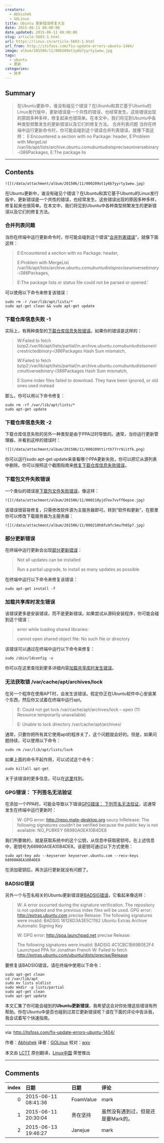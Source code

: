 ```yaml
---
creators:
  - Abhishek
  - GOLinux
title: Ubuntu 更新错误修复大全
date: 2015-06-11 08:00:00
date_updated: 2015-06-11 08:00:00
slug: article-5603-1.html
url: https://linux.cn/article-5603-1.html
url_from: http://itsfoss.com/fix-update-errors-ubuntu-1404/
image: album/201506/11/000209ot1y6b7yyrty1wew.jpg
tags:
  - ubuntu
  - 更新
categories:
  - 技术
---
```


## Summary

> 在Ubuntu更新中，谁没有碰见个错误？在Ubuntu和其它基于Ubuntu的Linux发行版中，更新错误是一个共性的错误，也经常发生。这些错误出现的原因多种多样，修复起来也很简单。在本文中，我们将见到Ubuntu中各种类型频繁发生的更新错误以及它们的修复方法。 合并列表问题 当你在终端中运行更新命令时，你可能会碰到这个错误合并列表错误，就像下面这样：  E:Encountered a section with no Package: header, E:Problem with MergeList /var/lib/apt/lists/archive.ubuntu.comubuntudistspreciseuniversebinary-i386Packages, E:The package lis

***

<!-- more -->

## Contents

`![](/data/attachment/album/201506/11/000209ot1y6b7yyrty1wew.jpg)`

在Ubuntu更新中，谁没有碰见个错误？在Ubuntu和其它基于Ubuntu的Linux发行版中，更新错误是一个共性的错误，也经常发生。这些错误出现的原因多种多样，修复起来也很简单。在本文中，我们将见到Ubuntu中各种类型频繁发生的更新错误以及它们的修复方法。

### 合并列表问题

当你在终端中运行更新命令时，你可能会碰到这个错误“[合并列表错误](http://itsfoss.com/how-to-fix-problem-with-mergelist/)”，就像下面这样：

> 
> E:Encountered a section with no Package: header,
> 
> 
> E:Problem with MergeList /var/lib/apt/lists/archive.ubuntu.com*ubuntu*dists*precise*universe*binary-i386*Packages,
> 
> 
> E:The package lists or status file could not be parsed or opened.’
> 
> 
> 

可以使用以下命令来修复该错误：

```shell
sudo rm -r /var/lib/apt/lists/*
sudo apt-get clean && sudo apt-get update
```

### 下载仓库信息失败 -1

实际上，有两种类型的[下载仓库信息失败错误](http://itsfoss.com/solve-ubuntu-error-failed-to-download-repository-information-check-your-internet-connection/)。如果你的错误是这样的：

> 
> W:Failed to fetch bzip2:/var/lib/apt/lists/partial/in.archive.ubuntu.com*ubuntu*dists*oneiric*restricted*binary-i386*Packages Hash Sum mismatch,
> 
> 
> W:Failed to fetch bzip2:/var/lib/apt/lists/partial/in.archive.ubuntu.com*ubuntu*dists*oneiric*multiverse*binary-i386*Packages Hash Sum mismatch,
> 
> 
> E:Some index files failed to download. They have been ignored, or old ones used instead
> 
> 
> 

那么，你可以用以下命令修复：

```shell
sudo rm -rf /var/lib/apt/lists/*
sudo apt-get update
```

### 下载仓库信息失败 -2

下载仓库信息失败的另外一种类型是由于PPA过时导致的。通常，当你运行更新管理器，并看到这样的错误时：

`![](/data/attachment/album/201506/11/000209ttirth77rr9iitfk.png)`

你可以运行sudo apt-get update来查看哪个PPA更新失败，你可以把它从源列表中删除。你可以按照这个截图指南来[修复下载仓库信息失败错误](http://itsfoss.com/failed-to-download-repository-information-ubuntu-13-04/)。

### 下载包文件失败错误

一个类似的错误是[下载包文件失败错误](http://itsfoss.com/fix-failed-download-package-files-error-ubuntu/)，像这样：

`![](/data/attachment/album/201506/11/000210yjd7ex7vvff6epse.jpg)`

该错误很容易修复，只需修改软件源为主服务器即可。转到“软件和更新”，在那里你可以修改下载服务器为主服务器：

`![](/data/attachment/album/201506/11/000210h0fu9fc5mu7h05p7.jpg)`

### 部分更新错误

在终端中运行更新会出现[部分更新错误](http://itsfoss.com/fix-partial-upgrade-error-elementary-os-luna-quick-tip/)：

> 
> Not all updates can be installed
> 
> 
> Run a partial upgrade, to install as many updates as possible
> 
> 
> 

在终端中运行以下命令来修复该错误：

```shell
sudo apt-get install -f
```

### 加载共享库时发生错误

该错误更多是安装错误，而不是更新错误。如果尝试从源码安装程序，你可能会碰到这个错误：

> 
> error while loading shared libraries:
> 
> 
> cannot open shared object file: No such file or directory
> 
> 
> 

该错误可以通过在终端中运行以下命令来修复：

```shell
sudo /sbin/ldconfig -v
```

你可以在这里查找到更多详细内容[加载共享库时发生错误](http://itsfoss.com/solve-open-shared-object-file-quick-tip/)。

### 无法获取锁 /var/cache/apt/archives/lock

在另一个程序在使用APT时，会发生该错误。假定你正在Ubuntu软件中心安装某个东西，然后你又试着在终端中运行apt。

> 
> E: Could not get lock /var/cache/apt/archives/lock – open (11: Resource temporarily unavailable)
> 
> 
> E: Unable to lock directory /var/cache/apt/archives/
> 
> 
> 

通常，只要你把所有其它使用apt的程序关了，这个问题就会好的。但是，如果问题持续，可以使用以下命令：

```shell
sudo rm /var/lib/apt/lists/lock
```

如果上面的命令不起作用，可以试试这个命令：

```shell
sudo killall apt-get
```

关于该错误的更多信息，可以在[这里](http://itsfoss.com/fix-ubuntu-install-error/)找到。

### GPG错误： 下列签名无法验证

在添加一个PPA时，可能会导致以下错误[GPG错误： 下列签名无法验证](http://itsfoss.com/solve-gpg-error-signatures-verified-ubuntu/)，这通常发生在终端中运行更新时：

> 
> W: GPG error: <http://repo.mate-desktop.org> saucy InRelease: The following signatures couldn’t be verified because the public key is not available: NO\_PUBKEY 68980A0EA10B4DE8
> 
> 
> 

我们所要做的，就是获取系统中的这个公钥，从信息中获取密钥号。在上述信息中，密钥号为68980A0EA10B4DE8。该密钥可通过以下方式使用：

```shell
sudo apt-key adv --keyserver keyserver.ubuntu.com --recv-keys 68980A0EA10B4DE8
```

在添加密钥后，再次运行更新就没有问题了。

### BADSIG错误

另外一个与签名相关的Ubuntu更新错误是[BADSIG错误](http://itsfoss.com/solve-badsig-error-quick-tip/)，它看起来像这样：

> 
> W: A error occurred during the signature verification. The repository is not updated and the previous index files will be used. GPG error: <http://extras.ubuntu.com> precise Release: The following signatures were invalid: BADSIG 16126D3A3E5C1192 Ubuntu Extras Archive Automatic Signing Key
> 
> 
> W: GPG error: <http://ppa.launchpad.net> precise Release:
> 
> 
> The following signatures were invalid: BADSIG 4C1CBC1B69B0E2F4 Launchpad PPA for Jonathan French W: Failed to fetch <http://extras.ubuntu.com/ubuntu/dists/precise/Release>
> 
> 
> 

要修复该BADSIG错误，请在终端中使用以下命令：

```shell
sudo apt-get clean
cd /var/lib/apt
sudo mv lists oldlist
sudo mkdir -p lists/partial
sudo apt-get clean
sudo apt-get update
```

本文汇集了你可能会碰到的**Ubuntu更新错误**，我希望这会对你处理这些错误有所帮助。你在Ubuntu中是否也碰到过其它更新错误呢？请在下面的评论中告诉我，我会试着写个快速指南。

---

via: <http://itsfoss.com/fix-update-errors-ubuntu-1404/>

作者：[Abhishek](http://itsfoss.com/author/abhishek/) 译者：[GOLinux](https://github.com/GOLinux) 校对：[wxy](https://github.com/wxy)

本文由 [LCTT](https://github.com/LCTT/TranslateProject) 原创翻译，[Linux中国](https://linux.cn/) 荣誉推出

***

## Comments

|   index | 日期                | 日期      | 评论                               |
|--------:|:--------------------|:----------|:-----------------------------------|
|       0 | 2015-06-11 08:41:36 | FoamValue | mark                               |
|       1 | 2015-06-11 20:30:04 | 贵在坚持  | 虽然没有遇到过，但是还是要Mark的。 |
|       2 | 2015-06-13 19:46:27 | Janejue   | mark                               |
